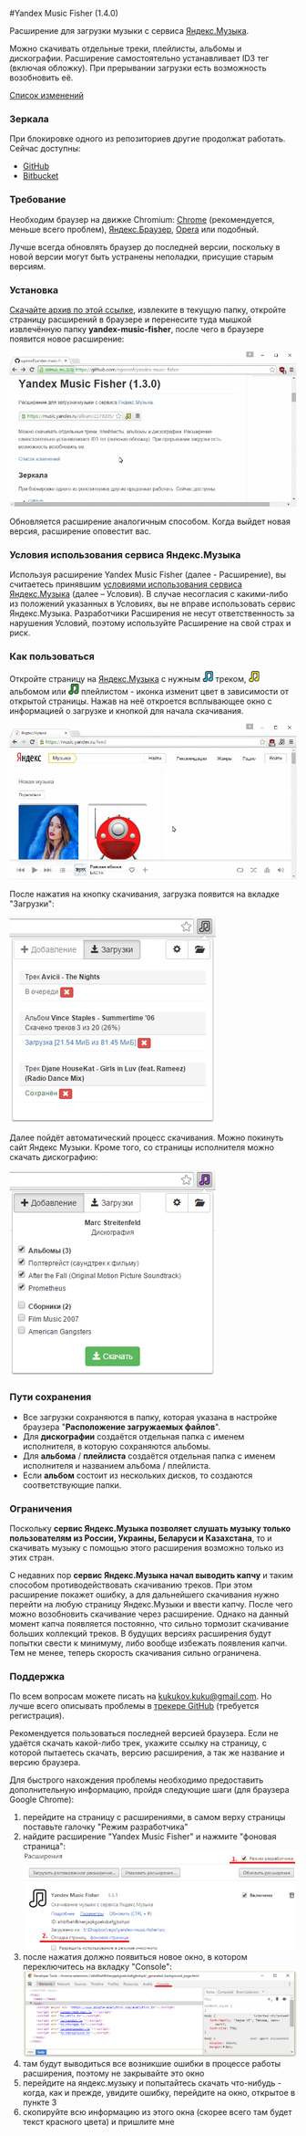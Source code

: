 #Yandex Music Fisher (1.4.0)

Расширение для загрузки музыки с сервиса [Яндекс.Музыка](https://music.yandex.ru/).

Можно скачивать отдельные треки, плейлисты, альбомы и дискографии.
Расширение самостоятельно устанавливает ID3 тег (включая обложку).
При прерывании загрузки есть возможность возобновить её.

[Список изменений](https://github.com/egoroof/yandex-music-fisher/releases)

### Зеркала

При блокировке одного из репозиториев другие продолжат работать. Сейчас доступны:

- [GitHub](https://github.com/egoroof/yandex-music-fisher)
- [Bitbucket](https://bitbucket.org/egoroof/yandex-music-fisher)

### Требование

Необходим браузер на движке Chromium:
[Chrome](https://www.google.com/chrome) (рекомендуется, меньше всего проблем),
[Яндекс.Браузер](https://browser.yandex.ru),
[Opera](http://www.opera.com/) или подобный.

Лучше всегда обновлять браузер до последней версии, поскольку в новой версии могут быть устранены
неполадки, присущие старым версиям.

### Установка

[Скачайте архив по этой ссылке](https://github.com/egoroof/yandex-music-fisher/releases/download/v1.4.0/yandex-music-fisher_1.4.0.zip),
извлеките в текущую папку, откройте страницу расширений в браузере и перенесите туда мышкой извлечённую папку __yandex-music-fisher__,
после чего в браузере появится новое расширение:

![Установка](/publish/install.gif "Установка")

Обновляется расширение аналогичным способом.
Когда выйдет новая версия, расширение оповестит вас.

### Условия использования сервиса Яндекс.Музыка

Используя расширение Yandex Music Fisher (далее - Расширение), вы считаетесь принявшим [условиями использования сервиса Яндекс.Музыка](https://yandex.ru/legal/music_termsofuse/) (далее – Условия).
В случае несогласия с какими-либо из положений указанных в Условиях, вы не вправе использовать сервис Яндекс.Музыка.
Разработчики Расширения не несут ответственность за нарушения Условий, поэтому используйте Расширение на свой страх и риск.

### Как пользоваться

Откройте страницу на [Яндекс.Музыка](https://music.yandex.ru/) с нужным ![blue](/publish/blue.png) треком,
![yellow](/publish/yellow.png) альбомом или ![green](/publish/green.png) плейлистом - иконка изменит цвет в зависимости
от открытой страницы. Нажав на неё откроется всплывающее окно с информацией о загрузке и кнопкой для начала скачивания.

![Использование](/publish/usage.gif "Использование")

После нажатия на кнопку скачивания, загрузка появится на вкладке "Загрузки":

![Загрузки](/publish/loader.png)

Далее пойдёт автоматический процесс скачивания. Можно покинуть сайт Яндекс Музыки.
Кроме того, со страницы исполнителя можно скачать дискографию:

![Дискография](/publish/discography.png)

### Пути сохранения

- Все загрузки сохраняются в папку, которая указана в настройке браузера "__Расположение загружаемых файлов__".
- Для __дискографии__ создаётся отдельная папка с именем исполнителя, в которую сохраняются альбомы.
- Для __альбома__ / __плейлиста__ создаётся отдельная папка с именем исполнителя и названием альбома / плейлиста.
- Если __альбом__ состоит из нескольких дисков, то создаются соответствующие папки.

### Ограничения

Поскольку __сервис Яндекс.Музыка позволяет слушать музыку только пользователям из России, Украины, Беларуси и
Казахстана__, то и скачивать музыку с помощью этого расширения возможно только из этих стран.

С недавних пор __сервис Яндекс.Музыка начал выводить капчу__ и таким способом противодействовать скачиванию треков.
При этом расширение покажет ошибку, а для дальнейшего скачивания нужно перейти на любую страницу Яндекс.Музыки и
ввести капчу. После чего можно возобновить скачивание через расширение. Однако на данный момент капча появляется постоянно,
что сильно тормозит скачивание больших коллекций треков. В будущих версиях расширения будут попытки свести к минимуму,
либо вообще избежать появления капчи. Тем не менее, теперь скорость скачивания сильно ограничена.

### Поддержка

По всем вопросам можете писать на kukukov.kuku@gmail.com. Но лучше всего описывать проблемы в
[трекере GitHub](https://github.com/egoroof/yandex-music-fisher/issues/new) (требуется регистрация).

Рекомендуется пользоваться последней версией браузера. Если не удаётся скачать какой-либо трек, укажите ссылку на
страницу, с которой пытаетесь скачать, версию расширения, а так же название и версию браузера.

Для быстрого нахождения проблемы необходимо предоставить дополнительную информацию,
пройдя следующие шаги (для браузера Google Chrome):

1. перейдите на страницу с расширениями, в самом верху страницы поставьте галочку "Режим разработчика"
2. найдите расширение "Yandex Music Fisher" и нажмите "фоновая страница":
![Отладка](/publish/debug_browser.png)
3. после нажатия должно появиться новое окно, в котором переключитесь на вкладку "Console":
![Консоль](/publish/debug_console.png)
4. там будут выводиться все возникшие ошибки в процессе работы расширения, поэтому не закрывайте это окно
5. перейдите на яндекс.музыку и попытайтесь скачать что-нибудь - когда, как и прежде, увидите ошибку, перейдите на окно, открытое в пункте 3
6. скопируйте всю информацию из этого окна (скорее всего там будет текст красного цвета) и пришлите мне
